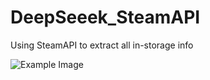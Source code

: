 # DeepSeeek_SteamAPI
Using SteamAPI to extract all in-storage info


![Example Image]([https://example.com/image.png](https://github.com/ChieYuLin/DeepSeeek_SteamAPI/blob/main/cover.png))
